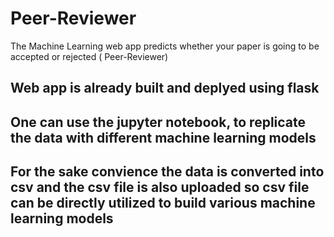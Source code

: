# Peer-Reviewer
The Machine Learning web app predicts whether your paper is going to be accepted or rejected ( Peer-Reviewer)


## Web app is already built and deplyed using flask 

## One can use the jupyter notebook, to replicate the data with different machine learning models

## For the sake convience the data is converted into csv and the csv file is also uploaded so csv file can be directly utilized to build various machine learning models
